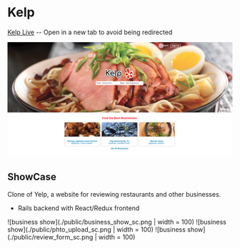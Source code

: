 # Kelp

[Kelp Live](https://kelpp.herokuapp.com/#/) -- Open in a new tab to avoid being redirected

<img src="./public/homepage_screenshot.png" />

## ShowCase

Clone of Yelp, a website for reviewing restaurants and other businesses.

* Rails backend with React/Redux frontend

![business show](./public/business_show_sc.png | width = 100)
![business show](./public/phto_upload_sc.png | width = 100)
![business show](./public/review_form_sc.png | width = 100)

